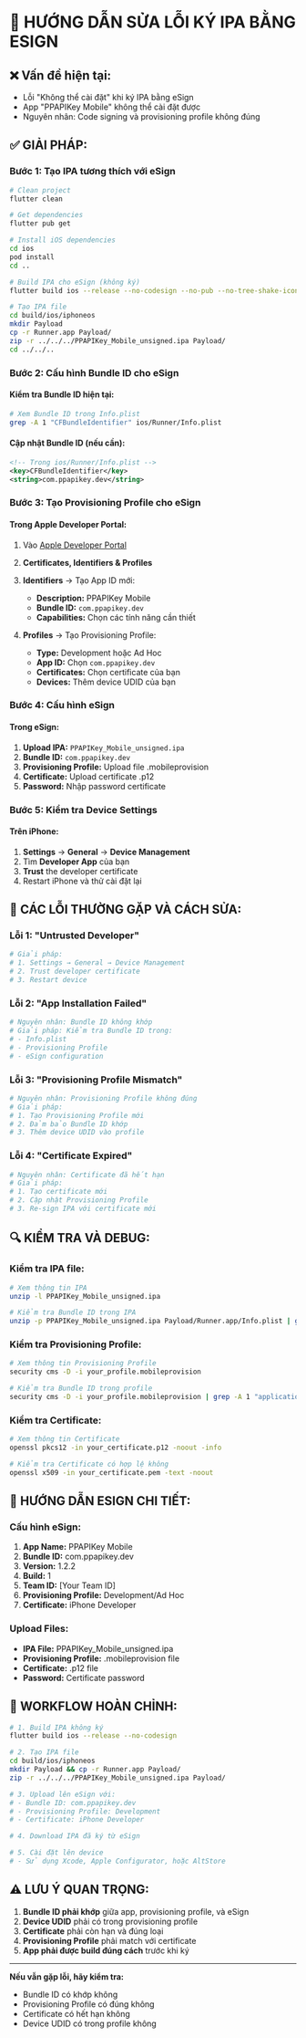 # 🔧 HƯỚNG DẪN SỬA LỖI KÝ IPA BẰNG ESIGN

## ❌ **Vấn đề hiện tại:**
- Lỗi "Không thể cài đặt" khi ký IPA bằng eSign
- App "PPAPIKey Mobile" không thể cài đặt được
- Nguyên nhân: Code signing và provisioning profile không đúng

## ✅ **GIẢI PHÁP:**

### **Bước 1: Tạo IPA tương thích với eSign**

```bash
# Clean project
flutter clean

# Get dependencies
flutter pub get

# Install iOS dependencies
cd ios
pod install
cd ..

# Build IPA cho eSign (không ký)
flutter build ios --release --no-codesign --no-pub --no-tree-shake-icons

# Tạo IPA file
cd build/ios/iphoneos
mkdir Payload
cp -r Runner.app Payload/
zip -r ../../../PPAPIKey_Mobile_unsigned.ipa Payload/
cd ../../..
```

### **Bước 2: Cấu hình Bundle ID cho eSign**

#### **Kiểm tra Bundle ID hiện tại:**
```bash
# Xem Bundle ID trong Info.plist
grep -A 1 "CFBundleIdentifier" ios/Runner/Info.plist
```

#### **Cập nhật Bundle ID (nếu cần):**
```xml
<!-- Trong ios/Runner/Info.plist -->
<key>CFBundleIdentifier</key>
<string>com.ppapikey.dev</string>
```

### **Bước 3: Tạo Provisioning Profile cho eSign**

#### **Trong Apple Developer Portal:**
1. Vào [Apple Developer Portal](https://developer.apple.com/account/)
2. **Certificates, Identifiers & Profiles**
3. **Identifiers** → Tạo App ID mới:
   - **Description:** PPAPIKey Mobile
   - **Bundle ID:** `com.ppapikey.dev`
   - **Capabilities:** Chọn các tính năng cần thiết

4. **Profiles** → Tạo Provisioning Profile:
   - **Type:** Development hoặc Ad Hoc
   - **App ID:** Chọn `com.ppapikey.dev`
   - **Certificates:** Chọn certificate của bạn
   - **Devices:** Thêm device UDID của bạn

### **Bước 4: Cấu hình eSign**

#### **Trong eSign:**
1. **Upload IPA:** `PPAPIKey_Mobile_unsigned.ipa`
2. **Bundle ID:** `com.ppapikey.dev`
3. **Provisioning Profile:** Upload file .mobileprovision
4. **Certificate:** Upload certificate .p12
5. **Password:** Nhập password certificate

### **Bước 5: Kiểm tra Device Settings**

#### **Trên iPhone:**
1. **Settings** → **General** → **Device Management**
2. Tìm **Developer App** của bạn
3. **Trust** the developer certificate
4. Restart iPhone và thử cài đặt lại

## 🚨 **CÁC LỖI THƯỜNG GẶP VÀ CÁCH SỬA:**

### **Lỗi 1: "Untrusted Developer"**
```bash
# Giải pháp:
# 1. Settings → General → Device Management
# 2. Trust developer certificate
# 3. Restart device
```

### **Lỗi 2: "App Installation Failed"**
```bash
# Nguyên nhân: Bundle ID không khớp
# Giải pháp: Kiểm tra Bundle ID trong:
# - Info.plist
# - Provisioning Profile
# - eSign configuration
```

### **Lỗi 3: "Provisioning Profile Mismatch"**
```bash
# Nguyên nhân: Provisioning Profile không đúng
# Giải pháp:
# 1. Tạo Provisioning Profile mới
# 2. Đảm bảo Bundle ID khớp
# 3. Thêm device UDID vào profile
```

### **Lỗi 4: "Certificate Expired"**
```bash
# Nguyên nhân: Certificate đã hết hạn
# Giải pháp:
# 1. Tạo certificate mới
# 2. Cập nhật Provisioning Profile
# 3. Re-sign IPA với certificate mới
```

## 🔍 **KIỂM TRA VÀ DEBUG:**

### **Kiểm tra IPA file:**
```bash
# Xem thông tin IPA
unzip -l PPAPIKey_Mobile_unsigned.ipa

# Kiểm tra Bundle ID trong IPA
unzip -p PPAPIKey_Mobile_unsigned.ipa Payload/Runner.app/Info.plist | grep -A 1 "CFBundleIdentifier"
```

### **Kiểm tra Provisioning Profile:**
```bash
# Xem thông tin Provisioning Profile
security cms -D -i your_profile.mobileprovision

# Kiểm tra Bundle ID trong profile
security cms -D -i your_profile.mobileprovision | grep -A 1 "application-identifier"
```

### **Kiểm tra Certificate:**
```bash
# Xem thông tin Certificate
openssl pkcs12 -in your_certificate.p12 -noout -info

# Kiểm tra Certificate có hợp lệ không
openssl x509 -in your_certificate.pem -text -noout
```

## 📱 **HƯỚNG DẪN ESIGN CHI TIẾT:**

### **Cấu hình eSign:**
1. **App Name:** PPAPIKey Mobile
2. **Bundle ID:** com.ppapikey.dev
3. **Version:** 1.2.2
4. **Build:** 1
5. **Team ID:** [Your Team ID]
6. **Provisioning Profile:** Development/Ad Hoc
7. **Certificate:** iPhone Developer

### **Upload Files:**
- **IPA File:** PPAPIKey_Mobile_unsigned.ipa
- **Provisioning Profile:** .mobileprovision file
- **Certificate:** .p12 file
- **Password:** Certificate password

## 🎯 **WORKFLOW HOÀN CHỈNH:**

```bash
# 1. Build IPA không ký
flutter build ios --release --no-codesign

# 2. Tạo IPA file
cd build/ios/iphoneos
mkdir Payload && cp -r Runner.app Payload/
zip -r ../../../PPAPIKey_Mobile_unsigned.ipa Payload/

# 3. Upload lên eSign với:
# - Bundle ID: com.ppapikey.dev
# - Provisioning Profile: Development
# - Certificate: iPhone Developer

# 4. Download IPA đã ký từ eSign

# 5. Cài đặt lên device
# - Sử dụng Xcode, Apple Configurator, hoặc AltStore
```

## ⚠️ **LƯU Ý QUAN TRỌNG:**

1. **Bundle ID phải khớp** giữa app, provisioning profile, và eSign
2. **Device UDID** phải có trong provisioning profile
3. **Certificate** phải còn hạn và đúng loại
4. **Provisioning Profile** phải match với certificate
5. **App phải được build đúng cách** trước khi ký

---

**Nếu vẫn gặp lỗi, hãy kiểm tra:**
- Bundle ID có khớp không
- Provisioning Profile có đúng không
- Certificate có hết hạn không
- Device UDID có trong profile không
